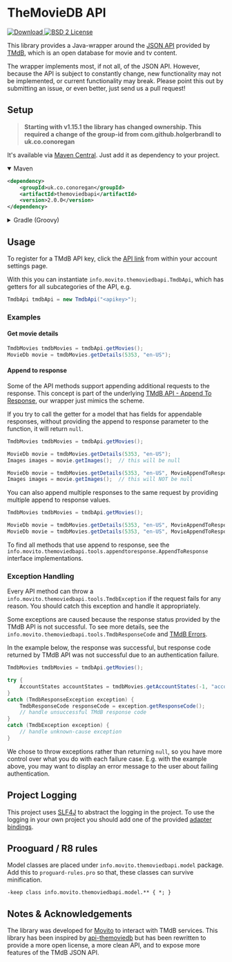 # TheMovieDB API
[![Download](https://img.shields.io/github/v/release/c-eg/themoviedbapi) ](https://github.com/holgerbrandl/themoviedbapi/releases)
[![BSD 2 License](http://img.shields.io/badge/license-BSD_2_Clause-green.svg)](https://opensource.org/licenses/BSD-2-Clause)

This library provides a Java-wrapper around the [JSON API](https://developer.themoviedb.org/docs/getting-started) provided by
[TMdB](https://www.themoviedb.org/), which is an open database for movie and tv content.

The wrapper implements most, if not all, of the JSON API. However, because the API is subject to constantly change, new functionality may 
not be implemented, or current functionality may break. Please point this out by submitting an issue, or even better, just send us a pull 
request!

## Setup
> **Starting with v1.15.1 the library has changed ownership. This required a change of the group-id from com.github.holgerbrandl to 
> uk.co.conoregan**

It's available via [Maven Central](https://central.sonatype.com/artifact/uk.co.conoregan/themoviedbapi). Just add it as dependency to your 
project.

<details open>
<summary>Maven</summary>

```xml
<dependency>
    <groupId>uk.co.conoregan</groupId>
    <artifactId>themoviedbapi</artifactId>
    <version>2.0.0</version>
</dependency>
```
</details>

<details>
<summary>Gradle (Groovy)</summary>

```groovy
dependencies {
    implementation 'uk.co.conoregan:themoviedbapi:2.0.0'
}
```
</details>

## Usage
To register for a TMdB API key, click the [API link](https://www.themoviedb.org/settings/api) from within your account settings page. 

With this you can instantiate `info.movito.themoviedbapi.TmdbApi`, which has getters for all subcategories of the API, e.g.
```java
TmdbApi tmdbApi = new TmdbApi("<apikey>");
```

### Examples
#### Get movie details
```java
TmdbMovies tmdbMovies = tmdbApi.getMovies();
MovieDb movie = tmdbMovies.getDetails(5353, "en-US");
```

#### Append to response
Some of the API methods support appending additional requests to the response. This concept is part of the underlying 
[TMdB API - Append To Response](https://developer.themoviedb.org/docs/append-to-response), our wrapper just mimics the scheme.

If you try to call the getter for a model that has fields for appendable responses, without providing the append to response parameter to 
the function, it will return  `null`.

```java
TmdbMovies tmdbMovies = tmdbApi.getMovies();

MovieDb movie = tmdbMovies.getDetails(5353, "en-US");
Images images = movie.getImages();  // this will be null

MovieDb movie = tmdbMovies.getDetails(5353, "en-US", MovieAppendToResponse.IMAGES);
Images images = movie.getImages();  // this will NOT be null
```

You can also append multiple responses to the same request by providing multiple append to response values.

```java
TmdbMovies tmdbMovies = tmdbApi.getMovies();

MovieDb movie = tmdbMovies.getDetails(5353, "en-US", MovieAppendToResponse.IMAGES, MovieAppendToResponse.VIDEOS);
MovieDb movie = tmdbMovies.getDetails(5353, "en-US", MovieAppendToResponse.values());
```

To find all methods that use append to response, see the `info.movito.themoviedbapi.tools.appendtoresponse.AppendToResponse` interface 
implementations.

### Exception Handling
Every API method can throw a `info.movito.themoviedbapi.tools.TmdbException` if the request fails for any reason. You should catch this 
exception and handle it appropriately.

Some exceptions are caused because the response status provided by the TMdB API is not successful. To see more details, see the 
`info.movito.themoviedbapi.tools.TmdbResponseCode` and [TMdB Errors](https://developer.themoviedb.org/docs/errors).

In the example below, the response was successful, but response code returned by TMdB API was not successful due to an authentication
failure. 

```java
TmdbMovies tmdbMovies = tmdbApi.getMovies();

try {
    AccountStates accountStates = tmdbMovies.getAccountStates(-1, "accountId", null);
}
catch (TmdbResponseException exception) {
    TmdbResponseCode responseCode = exception.getResponseCode();
    // handle unsuccessful TMdB response code
}
catch (TmdbException exception) {
    // handle unknown-cause exception
}
```

We chose to throw exceptions rather than returning `null`, so you have more control over what you do with each failure case. E.g. with the
example above, you may want to display an error message to the user about failing authentication.

## Project Logging

This project uses [SLF4J](http://www.slf4j.org) to abstract the logging in the project. To use the logging in your own
project you should add one of the provided [adapter bindings](http://www.slf4j.org/manual.html).

## Prooguard / R8 rules
Model classes are placed under `info.movito.themoviedbapi.model` package. Add this to `proguard-rules.pro` so that, these classes can 
survive minification.
```
-keep class info.movito.themoviedbapi.model.** { *; }
```

## Notes & Acknowledgements
The library was developed for [Movito](http://www.movito.info) to interact with TMdB services. This library has been inspired by [api-themoviedb](https://github.com/Omertron/api-themoviedb) but
has been rewritten to provide a more open license, a more clean API, and to expose more features of the TMdB JSON API.
